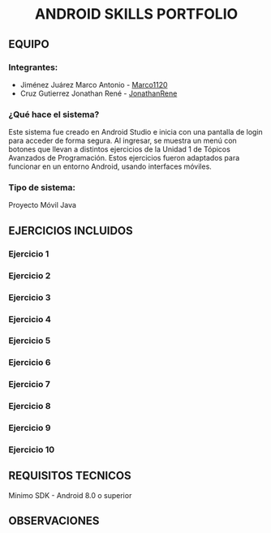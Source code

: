 <h1 align="center"> ANDROID SKILLS PORTFOLIO </h1> 

## EQUIPO 

### Integrantes:
- Jiménez Juárez Marco Antonio - [Marco1120](https://github.com/Marco1120)
- Cruz Gutierrez Jonathan René - [JonathanRene](https://github.com/JonathanRene)

### ¿Qué hace el sistema?
Este sistema fue creado en Android Studio e inicia con una pantalla de login para acceder de forma segura. Al ingresar, se muestra un menú con botones que llevan a distintos ejercicios de la Unidad 1 de Tópicos Avanzados de Programación. Estos ejercicios fueron adaptados para funcionar en un entorno Android, usando interfaces móviles.

### Tipo de sistema:
Proyecto Móvil Java

##
## EJERCICIOS INCLUIDOS
### Ejercicio 1
### Ejercicio 2
### Ejercicio 3
### Ejercicio 4
### Ejercicio 5
### Ejercicio 6
### Ejercicio 7
### Ejercicio 8
### Ejercicio 9
### Ejercicio 10


##
## REQUISITOS TECNICOS 
Minimo SDK - Android 8.0 o superior

##
## OBSERVACIONES
